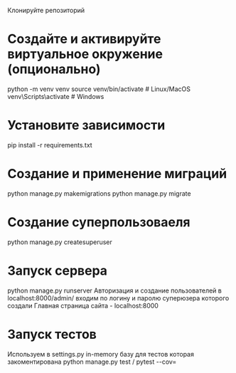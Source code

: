 Клонируйте репозиторий
# Создайте и активируйте виртуальное окружение (опционально)
python -m venv venv
source venv/bin/activate  # Linux/MacOS
venv\Scripts\activate    # Windows
# Установите зависимости
pip install -r requirements.txt
# Создание и применение миграций
python manage.py makemigrations
python manage.py migrate
# Создание суперпользоваеля
python manage.py createsuperuser
# Запуск сервера
python manage.py runserver
Авторизация и создание пользователей в localhost:8000/admin/ входим по логину и паролю суперюзера которого создали
Главная страница сайта - localhost:8000
# Запуск тестов
Используем в settings.py in-memory базу для тестов которая закоментирована
python manage.py test / pytest --cov= 
